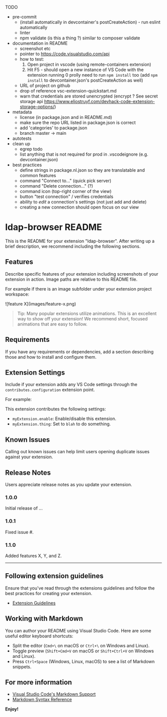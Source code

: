 TODO
- pre-commit
  - (install automatically in devcontainer's postCreateAction) - run eslint automatically
  - linter
  - npm validate (is this a thing ?) similar to composer validate
- documentation in README
  - screenshot etc
  - pointer to https://code.visualstudio.com/api
  - how to test:
    1. Open project in vscode (using remote-containers extension)
    2. Hit F5 - should open a new instance of VS Code with the extension running
    0 prolly need to run `npm install` too (add `npm install` to devcontainer.json's postCreateAction as well)
  - URL of project on github
  - drop of reference vsc-extension-quickstart.md
  - warn that credentials are stored unencrypted (encrypt ? See secret storage api https://www.eliostruyf.com/devhack-code-extension-storage-options/)
- metadata
  - license (in package.json and in README.md)
  - make sure the repo URL listed in package.json is correct
  - add 'categories' to package.json
  - branch master -> main
- autotests
- clean up
  - egrep todo
  - list anything that is not required for prod in .vscodeignore (e.g. devcontainer.json)
- best practices
  - define strings in package.nl.json so they are translatable and common
features
  - command "Connect to..." (quick pick server)
  - command "Delete connection..." (?)
  - command icon (top-right corner of the view)
  - button "test connection" / verifies credentials
  - ability to *edit* a connection's settings (not just add and delete)
  - creating a new connection should open focus on our view


# ldap-browser README

This is the README for your extension "ldap-browser". After writing up a brief description, we recommend including the following sections.

## Features

Describe specific features of your extension including screenshots of your extension in action. Image paths are relative to this README file.

For example if there is an image subfolder under your extension project workspace:

\!\[feature X\]\(images/feature-x.png\)

> Tip: Many popular extensions utilize animations. This is an excellent way to show off your extension! We recommend short, focused animations that are easy to follow.

## Requirements

If you have any requirements or dependencies, add a section describing those and how to install and configure them.

## Extension Settings

Include if your extension adds any VS Code settings through the `contributes.configuration` extension point.

For example:

This extension contributes the following settings:

* `myExtension.enable`: Enable/disable this extension.
* `myExtension.thing`: Set to `blah` to do something.

## Known Issues

Calling out known issues can help limit users opening duplicate issues against your extension.

## Release Notes

Users appreciate release notes as you update your extension.

### 1.0.0

Initial release of ...

### 1.0.1

Fixed issue #.

### 1.1.0

Added features X, Y, and Z.

---

## Following extension guidelines

Ensure that you've read through the extensions guidelines and follow the best practices for creating your extension.

* [Extension Guidelines](https://code.visualstudio.com/api/references/extension-guidelines)

## Working with Markdown

You can author your README using Visual Studio Code. Here are some useful editor keyboard shortcuts:

* Split the editor (`Cmd+\` on macOS or `Ctrl+\` on Windows and Linux).
* Toggle preview (`Shift+Cmd+V` on macOS or `Shift+Ctrl+V` on Windows and Linux).
* Press `Ctrl+Space` (Windows, Linux, macOS) to see a list of Markdown snippets.

## For more information

* [Visual Studio Code's Markdown Support](http://code.visualstudio.com/docs/languages/markdown)
* [Markdown Syntax Reference](https://help.github.com/articles/markdown-basics/)

**Enjoy!**
